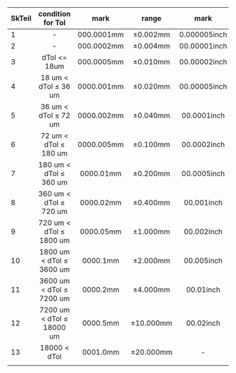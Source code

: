 | SkTeil |     condition for Tol     |    mark    |   range   |     mark     |    range    | new |    remark     |
| ------ |:-------------------------:|:----------:|:---------:|:------------:|:-----------:|:---:|:-------------:|
| 1      |             -             | 000.0001mm | ±0.002mm  | 0.000005inch | ±0.0001inch |     |               |
| 2      |             -             | 000.0002mm | ±0.004mm  | 00.00001inch | ±0.0002inch |     |               |
| 3      |       dTol <= 18um        | 000.0005mm | ±0.010mm  | 00.00002inch | ±0.0004inch |     |               |
| 4      |   18 um < dTol ≤ 36 um    | 0000.001mm | ±0.020mm  | 00.00005inch | ±0.001inch  |     |               |
| 5      |   36 um < dTol ≤ 72 um    | 0000.002mm | ±0.040mm  | 00.0001inch  | ±0.002inch  |     |               |
| 6      |   72 um < dTol ≤ 180 um   | 0000.005mm | ±0.100mm  | 00.0002inch  | ±0.004inch  |     |               |
| 7      |  180 um < dTol ≤ 360 um   | 0000.01mm  | ±0.200mm  | 00.0005inch  | ±0.010inch  |     |               |
| 8      |  360 um < dTol ≤ 720 um   | 0000.02mm  | ±0.400mm  |  00.001inch  | ±0.020inch  |     |               |
| 9      |  720 um < dTol ≤ 1800 um  | 0000.05mm  | ±1.000mm  |  00.002inch  | ±0.040inch  |     | only for Tol. |
| 10     | 1800 um < dTol ≤ 3600 um  |  0000.1mm  | ±2.000mm  |  00.005inch  | ±0.100inch  |  X  | only for Tol. |
| 11     | 3600 um < dTol ≤ 7200 um  |  0000.2mm  | ±4.000mm  |  00.01inch   | ±0.200inch  |  X  | only for Tol. |
| 12     | 7200 um < dTol ≤ 18000 um |  0000.5mm  | ±10.000mm |  00.02inch   | ±0.400inch  |  X  | only for Tol. |
| 13     |       18000 < dTol        |  0001.0mm  | ±20.000mm |      -       |      -      |  X  | only for Tol. |
|        |                           |            |           |              |             |     |               |



